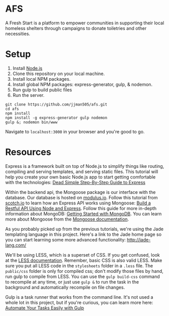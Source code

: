 # AFS
A Fresh Start is a platform to empower communities in supporting their local homeless shelters through campaigns to donate toiletries and other necessities.

# Setup
1. Install [Node.js](https://nodejs.org/)
2. Clone this repository on your local machine.
3. Install local NPM packages.
4. Install global NPM packages: express-generator, gulp, & nodemon.
5. Run gulp to build public files
6. Run the server.

```
git clone https://github.com/jjman505/afs.git
cd afs
npm install
npm install -g express-generator gulp nodemon
gulp &; nodemon bin/www
```

Navigate to `localhost:3000` in your browser and you're good to go.

# Resources
Express is a framework built on top of Node.js to simplify things like routing, compiling and serving templates, and serving static files. This tutorial will help you create your own basic Node.js app to start getting comfortable with the technologies: [Dead Simple Step-By-Step Guide to Express](http://cwbuecheler.com/web/tutorials/2013/node-express-mongo/)

Within the backend api, the Mongoose package is our interface with the database. Our database is hosted on [modulus.io](http://modulus.io). Follow this tutorial from [scotch.io](http://scotch.io) to learn how an Express API works using Mongoose: [Build a Restful API Using Node and Express](https://scotch.io/tutorials/build-a-restful-api-using-node-and-express-4). Follow this guide for more in-depth information about MongoDB: [Getting Started with MongoDB](https://docs.mongodb.org/getting-started/node/introduction/). You can learn more about Mongoose from the  [Mongoose documentation](http://mongoosejs.com/docs/index.html).

As you probably picked up from the previous tutorials, we're using the Jade templating language in this project. Here's a link to the Jade home page so you can start learning some more advanced functionality: http://jade-lang.com/

We'll be using LESS, which is a superset of CSS. If you get confused, look at the [LESS documentation](http://lesscss.org/features/). Remember, basic CSS is also valid LESS. Make sure you put all LESS code in the `stylesheets` folder in a `.less` file. The `public/css` folder is only for compiled css; don't modify those files by hand, run gulp to compile from LESS. You can use the `gulp build-css` command to recompile at any time, or just use `gulp &` to run the task in the background and automatically recompile on file changes.

Gulp is a task runner that works from the command line. It's not used a whole lot in this project, but if you're curious, you can learn more here: [Automate Your Tasks Easily with Gulp](https://scotch.io/tutorials/automate-your-tasks-easily-with-gulp-js)
